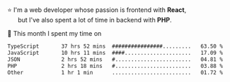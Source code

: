 ⭐ I'm a web developer whose passion is frontend with <b>React</b>,<br/>
&nbsp; &nbsp; &nbsp; but I've also spent a lot of time in backend with <b>PHP</b>.

📅 This month I spent my time on

<!--START_SECTION:waka-->

```txt
TypeScript       37 hrs 52 mins  ################.........   63.50 %
JavaScript       10 hrs 11 mins  ####.....................   17.09 %
JSON             2 hrs 52 mins   #........................   04.81 %
PHP              2 hrs 18 mins   #........................   03.88 %
Other            1 hr 1 min      .........................   01.72 %
```

<!--END_SECTION:waka-->
